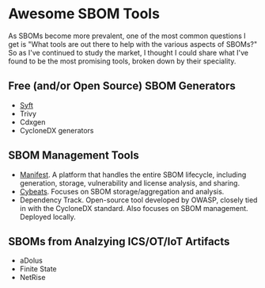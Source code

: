 # Awesome SBOM Tools

As SBOMs become more prevalent, one of the most common questions I get is "What tools are out there to help with the various aspects of SBOMs?" So as I've continued to study the market, I thought I could share what I've found to be the most promising tools, broken down by their speciality.


## Free (and/or Open Source) SBOM Generators
- [Syft]([https://github.com/anchore/syft)
- Trivy
- Cdxgen
- CycloneDX generators


## SBOM Management Tools
- [Manifest](www.manifestcyber.com). A platform that handles the entire SBOM lifecycle, including generation, storage, vulnerability and license analysis, and sharing. 
- [Cybeats](www.cybeats.com). Focuses on SBOM storage/aggregation and analysis.
- Dependency Track. Open-source tool developed by OWASP, closely tied in with the CycloneDX standard. Also focuses on SBOM management. Deployed locally. 


## SBOMs from Analzying ICS/OT/IoT Artifacts
- aDolus
- Finite State
- NetRise

